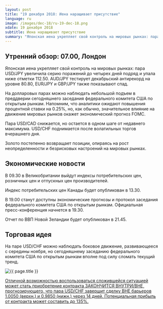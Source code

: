 ```yaml
---
layout: post
title: "19 декабря 2018: Иена наращивает присутствие"
language: ru
image: /images/dec-18/ru-19-dec-18.png
xdate: 19 декабря 2018
subtitle: Иена наращивает присутствие
summary: "Японская иена укрепляет свой контроль на мировых рынках: пара USD/JPY увеличила серию поражений до четырех дней подряд и упала ниже отметки 112.50. AUD/JPY тестирует декабрьский антирекорд на уровне 80.80, EUR/JPY и GBP/JPY также показывают спад"
---
```

## Утренний обзор: 07.00, Лондон
 
Японская иена укрепляет свой контроль на мировых рынках: пара USD/JPY увеличила серию поражений до четырех дней подряд и упала ниже отметки 112.50. AUD/JPY тестирует декабрьский антирекорд на уровне 80.80, EUR/JPY и GBP/JPY также показывают спад.

На долларовых парах можно наблюдать небольшой подъем в преддверии сегодняшнего заседания федерального комитета США по открытым рынкам. Напомним, что аналитики ожидают повышения процентной ставки на 0.25%, но, как обычно, значительное влияние на движение мировых рынков окажет экономический прогноз FOMC.

Пара USD/CAD снижается, но остается в одном шаге от недавнего максимума. USD/CHF поднимается после волатильных торгов вчерашнего дня.

Золото постепенно возвращает позиции, опираясь на рост неопределенности и безрисковых настроений на мировых рынках.
 
## Экономические новости
 
В 09.30 в Великобритании выйдут индексы потребительских цен, розничных цен и отпускных цен производителей.

Индекс потребительских цен Канады будет опубликован в 13.30.

В 19.00 станут доступны экономические прогнозы и протокол заседания федерального комитета США по открытым рынкам. Официальная пресс-конференция начнется в 19.30.

Отчет по ВВП Новой Зеландии будет опубликован в 21.45.

## Торговая идея
 
На паре USD/CHF можно наблюдать боковое движение, развивающееся с середины ноября, но сегодняшнему заседанию федерального комитета США по открытым рынкам вполне под силу сломать текущий тренд.

<img src="{{ site.url }}/images/dec-18/ru-19-dec-18.png" alt="{{ page.title }}"  title="{{ page.title }}">

<a href="%LINK%%?currency=USD&market=forex&underlying=frxUSDCHF&formname=endsinout&duration_amount=14&duration_units=d&amount=10&amount_type=stake&expiry_type=duration&barrier_high=1.0050&barrier_low=0.9850" target="_blank" rel="noopener noreferrer nofollow">Отличной возможностью воспользоваться сложившейся ситуацией может стать приобретение контракта ЗАКОНЧИТСЯ ВНУТРИ/ВНЕ, прогнозирующего, что пара USD/CHF завершит сделку ВНЕ барьеров 1.0050 (верхн.) и 0.9850 (нижн.) через 14 дней. Потенциальная прибыль от контракта может составить до 135%.</a>
